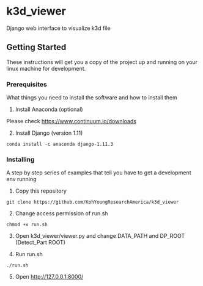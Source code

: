 # k3d_viewer

Django web interface to visualize k3d file

## Getting Started

These instructions will get you a copy of the project up and running on your linux machine for development.

### Prerequisites

What things you need to install the software and how to install them
1. Install Anaconda (optional)

Please check https://www.continuum.io/downloads

2. Install Django (version 1.11)

```
conda install -c anaconda django-1.11.3
```

### Installing
A step by step series of examples that tell you have to get a development env running

1. Copy this repository
```
git clone https://github.com/KohYoungResearchAmerica/k3d_viewer 
```
2. Change access permission of run.sh

```
chmod +x run.sh
```
3. Open k3d_viewer/viewer.py and change DATA_PATH and DP_ROOT (Detect_Part ROOT)

4. Run run.sh
```
./run.sh
```
5. Open http://127.0.0.1:8000/


